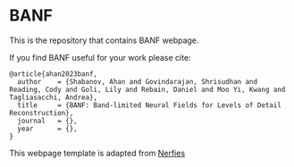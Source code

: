 # BANF

This is the repository that contains BANF webpage.

If you find BANF useful for your work please cite:
```
@article{ahan2023banf,
  author    = {Shabanov, Ahan and Govindarajan, Shrisudhan and Reading, Cody and Goli, Lily and Rebain, Daniel and Moo Yi, Kwang and Tagliasacchi, Andrea},
  title     = {BANF: Band-limited Neural Fields for Levels of Detail Reconstruction},
  journal   = {},
  year      = {},
}
```


This webpage template is adapted from <a href="https://github.com/nerfies/nerfies.github.io">Nerfies</a> 